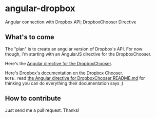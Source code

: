 angular-dropbox
===============

Angular connection with Dropbox API; DropboxChooser Directive


## What's to come
The "plan" is to create an angular version of Dropbox's API. For now though, I'm starting with an AngularJS directive for the DropboxChooser.  

Here's the [Angular directive for the DropboxChooser](dropboxchooser-directive). 

Here's [Dropbox's documentation on the Dropbox Chooser](https://www.dropbox.com/developers/chooser).  
`NOTE:` read [the Angular directive for DropboxChooser README.md](dropboxchooser-directive/README.md) for thinking you can do everything their documentation says ;)



## How to contribute

Just send me a pull request. Thanks!